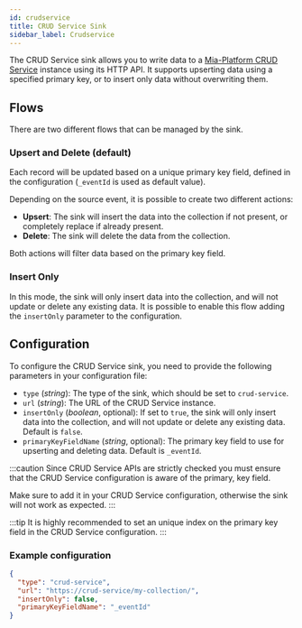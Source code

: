 ```yaml
---
id: crudservice
title: CRUD Service Sink
sidebar_label: Crudservice
---
```




The CRUD Service sink allows you to write data to a [Mia-Platform CRUD Service](/runtime_suite/crud-service/10_overview_and_usage.md)
instance using its HTTP API.
It supports upserting data using a specified primary key, or to insert only data without overwriting them.

## Flows

There are two different flows that can be managed by the sink.

### Upsert and Delete (default)

Each record will be updated based on a unique primary key field,
defined in the configuration (`_eventId` is used as default value).

Depending on the source event, it is possible to create two different actions:

- **Upsert**: The sink will insert the data into the collection if not present, or completely replace if already present.
- **Delete**: The sink will delete the data from the collection.

Both actions will filter data based on the primary key field.

### Insert Only

In this mode, the sink will only insert data into the collection, and will not update or delete any existing data.
It is possible to enable this flow adding the `insertOnly` parameter to the configuration.

## Configuration

To configure the CRUD Service sink, you need to provide the following parameters in your configuration file:

- `type` (*string*): The type of the sink, which should be set to `crud-service`.
- `url` (*string*): The URL of the CRUD Service instance.
- `insertOnly` (*boolean*, optional): If set to `true`, the sink will only insert data into the collection,
  and will not update or delete any existing data. Default is `false`.
- `primaryKeyFieldName` (*string*, optional): The primary key field to use for upserting and deleting data.
  Default is `_eventId`.

:::caution
Since CRUD Service APIs are strictly checked you must ensure that the CRUD Service configuration is aware of the primary,
key field.

Make sure to add it in your CRUD Service configuration, otherwise the sink will not work as expected.
:::

:::tip
It is highly recommended to set an unique index on the primary key field in the CRUD Service configuration.
:::

### Example configuration

```json
{
  "type": "crud-service",
  "url": "https://crud-service/my-collection/",
  "insertOnly": false,
  "primaryKeyFieldName": "_eventId"
}
```
